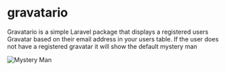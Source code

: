 # gravatario

Gravatario is a simple Laravel package that displays a registered users Gravatar based on their email address in your users table.  If the user does not have a registered gravatar it will show the default mystery man

![Mystery Man](https://secure.gravatar.com/avatar/6e600a1f5823cf4a7f267b709dc530a5?d=mm)
